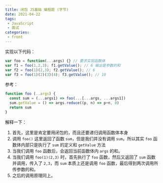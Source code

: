 ```yaml
---
title: 闭包 JS基础 编程题 (字节) 
date: 2021-04-22
tags:
 - JavaScript
 - 面试
categories:
 - front
---
```


实现以下代码：

```js
var foo = function(...args) {} // 要求实现函数体
var f1 = foo(1,2,3); f1.getValue(); // 6 输出是参数的和
var f2 = foo(1)(2,3); f2.getValue(); // 6
var f3 = foo(1)(2)(3)(4); f3.getValue(); // 10
```

参考：
```js
function foo (..args) {
  const sum = (...args1) => foo(...[...args, ...args1])
  sum.getValue = () => args.reduce((p, n) => p+n, 0)
  return sum
}
```

解释一下：
1. 首先，这里是肯定要用闭包的，而且还要递归调用函数体本身
2. 调用 `foo()` 这里返回了函数 `sum`，但是我们并没有调用 `sum`，所以其实 `foo` 函数体内部只是执行了 `sum` 的定义和 `getValue` 方法
3. 当我们调用 `foo` 函数后，会返回当前函数体内 `args` 的和。
4. 当我们调用 `foo(1)(2,3)` 时，首先执行了 `foo` 函数，然后又返回了 `sum` 函数并调用，传入了 `2,3`，而 `sum` 本质上还是调用 `foo` 函数，最后得到两次调用所传参数的和。
5. 之后的调用原理同上。

